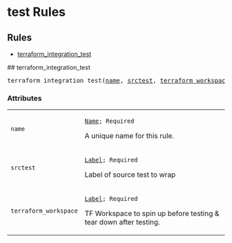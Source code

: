 
<!---
Documentation generated by Skydoc
-->
<h1>test Rules</h1>


<nav class="toc">
  <h2>Rules</h2>
  <ul>
    <li><a href="#terraform_integration_test">terraform_integration_test</a></li>
  </ul>
</nav>
<a name="terraform_integration_test"></a>
## terraform_integration_test

<pre>
terraform_integration_test(<a href="#terraform_integration_test.name">name</a>, <a href="#terraform_integration_test.srctest">srctest</a>, <a href="#terraform_integration_test.terraform_workspace">terraform_workspace</a>)
</pre>




<a name="terraform_integration_test_args"></a>
### Attributes


<table class="params-table">
  <colgroup>
    <col class="col-param" />
    <col class="col-description" />
  </colgroup>
  <tbody>
    <tr id="terraform_integration_test.name">
      <td><code>name</code></td>
      <td>
        <p><code><a href="https://bazel.build/docs/build-ref.html#name">Name</a>; Required</code></p>
        <p>A unique name for this rule.</p>
      </td>
    </tr>
    <tr id="terraform_integration_test.srctest">
      <td><code>srctest</code></td>
      <td>
        <p><code><a href="https://bazel.build/docs/build-ref.html#labels">Label</a>; Required</code></p>
        <p>Label of source test to wrap</p>
      </td>
    </tr>
    <tr id="terraform_integration_test.terraform_workspace">
      <td><code>terraform_workspace</code></td>
      <td>
        <p><code><a href="https://bazel.build/docs/build-ref.html#labels">Label</a>; Required</code></p>
        <p>TF Workspace to spin up before testing &amp; tear down after testing.</p>
      </td>
    </tr>
  </tbody>
</table>
